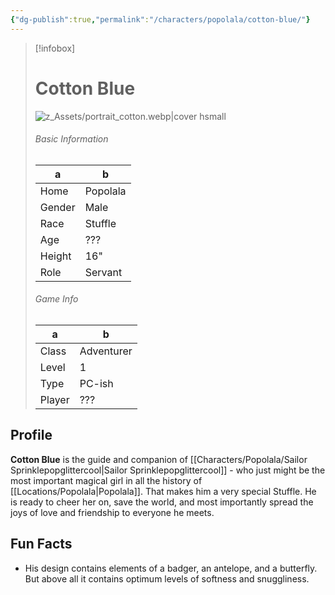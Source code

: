```yaml
---
{"dg-publish":true,"permalink":"/characters/popolala/cotton-blue/"}
---
```



> [!infobox]
> # Cotton Blue
> ![z_Assets/portrait_cotton.webp|cover hsmall](/img/user/z_Assets/portrait_cotton.webp)
> ###### Basic Information
> a | b  |
> ---|---|
> Home | Popolala |
> Gender | Male |
> Race | Stuffle |
> Age | ??? |
> Height | 16" |
> Role | Servant |
> ###### Game Info
> a | b  |
> ---|---|
> Class | Adventurer |
> Level | 1 |
> Type | PC-ish |
> Player | ??? |

## Profile
**Cotton Blue** is the guide and companion of [[Characters/Popolala/Sailor Sprinklepopglittercool\|Sailor Sprinklepopglittercool]] - who just might be the most important magical girl in all the history of [[Locations/Popolala\|Popolala]]. That makes him a very special Stuffle. He is ready to cheer her on, save the world, and most importantly spread the joys of love and friendship to everyone he meets.

## Fun Facts
- His design contains elements of a badger, an antelope, and a butterfly. But above all it contains optimum levels of softness and snuggliness.